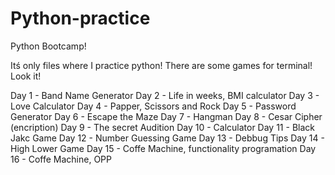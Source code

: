 # Python-practice
Python Bootcamp!

Itś only files where I practice python!
There are some games for terminal!
Look it!

Day 1  - Band Name Generator
Day 2  - Life in weeks, BMI calculator
Day 3  - Love Calculator
Day 4  - Papper, Scissors and Rock
Day 5  - Password Generator
Day 6  - Escape the Maze
Day 7  - Hangman
Day 8  - Cesar Cipher (encription)
Day 9  - The secret Audition
Day 10 - Calculator
Day 11 - Black Jakc Game
Day 12 - Number Guessing Game
Day 13 - Debbug Tips
Day 14 - High Lower Game
Day 15 - Coffe Machine, functionality programation
Day 16 - Coffe Machine, OPP
